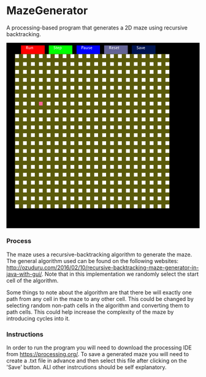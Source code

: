 # MazeGenerator
A processing-based program that generates a 2D maze using recursive backtracking. 

<img align="center" src="Maze.png" alt="Maze.png" />

### Process

The maze uses a recursive-backtracking algorithm to generate the maze. The general algorithm used can be found on the following websites: http://ozuduru.com/2016/02/10/recursive-backtracking-maze-generator-in-java-with-gui/. Note that in this implementation we randomly select the start cell of the algorithm.

Some things to note about the algorithm are that there be will exactly one path from any cell in the maze to any other cell. This could be changed by selecting random non-path
cells in the algorithm and converting them to path cells. This could help increase the complexity of the maze by introducing cycles into it.

### Instructions

In order to run the program you will need to download the processing IDE from https://processing.org/. To save a generated maze you will need to create a .txt file in advance and then select this file after clicking on the 'Save' button. ALl other instrcutions should be self explanatory.
